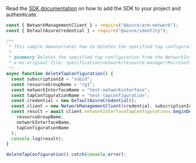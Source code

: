 Read the [SDK documentation](https://github.com/Azure/azure-sdk-for-js/blob/%40azure%2Farm-network_27.0.0/sdk/network/arm-network/README.md) on how to add the SDK to your project and authenticate.

```javascript
const { NetworkManagementClient } = require("@azure/arm-network");
const { DefaultAzureCredential } = require("@azure/identity");

/**
 * This sample demonstrates how to Deletes the specified tap configuration from the NetworkInterface.
 *
 * @summary Deletes the specified tap configuration from the NetworkInterface.
 * x-ms-original-file: specification/network/resource-manager/Microsoft.Network/stable/2021-05-01/examples/NetworkInterfaceTapConfigurationDelete.json
 */
async function deleteTapConfiguration() {
  const subscriptionId = "subid";
  const resourceGroupName = "rg1";
  const networkInterfaceName = "test-networkinterface";
  const tapConfigurationName = "test-tapconfiguration";
  const credential = new DefaultAzureCredential();
  const client = new NetworkManagementClient(credential, subscriptionId);
  const result = await client.networkInterfaceTapConfigurations.beginDeleteAndWait(
    resourceGroupName,
    networkInterfaceName,
    tapConfigurationName
  );
  console.log(result);
}

deleteTapConfiguration().catch(console.error);
```
